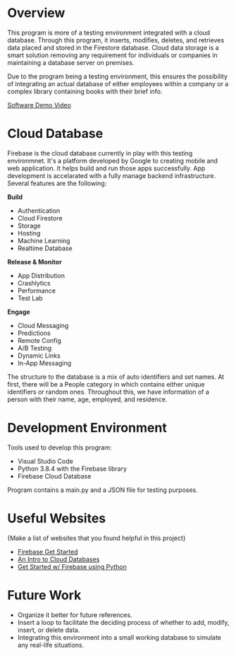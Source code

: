 # Overview

This program is more of a testing environment integrated with a cloud database. Through this program, it inserts, modifies, deletes, and retrieves data placed and stored in the Firestore database. Cloud data storage is a smart solution removing any requirement for individuals or companies in maintaining a database server on premises. 

Due to the program being a testing environment, this ensures the possibility of integrating an actual database of either employees within a company or a complex library containing books with their brief info.

[Software Demo Video](https://youtu.be/fyNMMHaRUVQ)

# Cloud Database

Firebase is the cloud database currently in play with this testing environmnet. It's a platform developed by Google to creating mobile and web application. It helps build and run those apps successfully. App development is accelarated with a fully manage backend infrastructure. Several features are the following:

**Build**
* Authentication
* Cloud Firestore
* Storage
* Hosting
* Machine Learning
* Realtime Database

**Release & Monitor**
* App Distribution
* Crashlytics
* Performance
* Test Lab

**Engage**
* Cloud Messaging
* Predictions
* Remote Config
* A/B Testing
* Dynamic Links
* In-App Messaging

The structure to the database is a mix of auto identifiers and set names. At first, there will be a People category in which contains either unique identifiers or random ones. Throughout this, we have information of a person with their name, age, employed, and residence.

# Development Environment

Tools used to develop this program:
* Visual Studio Code
* Python 3.8.4 with the Firebase library
* Firebase Cloud  Database

Program contains a main.py and a JSON file for testing purposes.

# Useful Websites

{Make a list of websites that you found helpful in this project}
* [Firebase Get Started](https://firebase.google.com/docs/firestore/quickstart)
* [An Intro to Cloud Databases](https://www.oreilly.com/library/view/an-introduction-to/9781492044857/ch01.html)
* [Get Started w/ Firebase using Python](https://www.freecodecamp.org/news/how-to-get-started-with-firebase-using-python/)
# Future Work

* Organize it better for future references.
* Insert a loop to facilitate the deciding process of whether to add, modify, insert, or delete data.
* Integrating this environment into a small working database to simulate any real-life situations.                                                                           